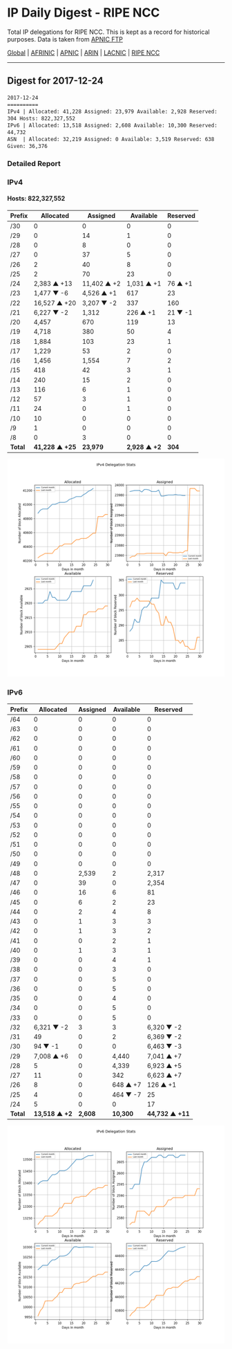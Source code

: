 # IP Daily Digest - RIPE NCC

Total IP delegations for RIPE NCC. This is kept as a record for historical purposes. Data is taken from [APNIC FTP](https://ftp.apnic.net/)

[Global](https://github.com/csmets/IP-Daily-Digest) | [AFRINIC](https://github.com/csmets/IP-Daily-Digest/tree/master/archives/AFRINIC) | [APNIC](https://github.com/csmets/IP-Daily-Digest/tree/master/archives/APNIC) | [ARIN](https://github.com/csmets/IP-Daily-Digest/tree/master/archives/ARIN) | [LACNIC](https://github.com/csmets/IP-Daily-Digest/tree/master/archives/LACNIC) | [RIPE NCC](https://github.com/csmets/IP-Daily-Digest/tree/master/archives/RIPE_NCC)

---

## Digest for 2017-12-24
```
2017-12-24
==========
IPv4 | Allocated: 41,228 Assigned: 23,979 Available: 2,928 Reserved: 304 Hosts: 822,327,552
IPv6 | Allocated: 13,518 Assigned: 2,608 Available: 10,300 Reserved: 44,732
ASN  | Allocated: 32,219 Assigned: 0 Available: 3,519 Reserved: 638 Given: 36,376
```

### Detailed Report

### IPv4

#### Hosts: **822,327,552**

| Prefix | Allocated | Assigned | Available | Reserved |
| ----- | ----- | ----- | ----- | ----- |
| /30 | 0 | 0 | 0 | 0 |
| /29 | 0 | 14 | 1 | 0 |
| /28 | 0 | 8 | 0 | 0 |
| /27 | 0 | 37 | 5 | 0 |
| /26 | 2 | 40 | 8 | 0 |
| /25 | 2 | 70 | 23 | 0 |
| /24 | 2,383 ▲ +13 | 11,402 ▲ +2 | 1,031 ▲ +1 | 76 ▲ +1 |
| /23 | 1,477 ▼ -6 | 4,526 ▲ +1 | 617 | 23 |
| /22 | 16,527 ▲ +20 | 3,207 ▼ -2 | 337 | 160 |
| /21 | 6,227 ▼ -2 | 1,312 | 226 ▲ +1 | 21 ▼ -1 |
| /20 | 4,457 | 670 | 119 | 13 |
| /19 | 4,718 | 380 | 50 | 4 |
| /18 | 1,884 | 103 | 23 | 1 |
| /17 | 1,229 | 53 | 2 | 0 |
| /16 | 1,456 | 1,554 | 7 | 2 |
| /15 | 418 | 42 | 3 | 1 |
| /14 | 240 | 15 | 2 | 0 |
| /13 | 116 | 6 | 1 | 0 |
| /12 | 57 | 3 | 1 | 0 |
| /11 | 24 | 0 | 1 | 0 |
| /10 | 10 | 0 | 0 | 0 |
| /9 | 1 | 0 | 0 | 0 |
| /8 | 0 | 3 | 0 | 0 |
| **Total** | **41,228 ▲ +25** | **23,979** | **2,928 ▲ +2** | **304** |

![ipv4-stats](ipv4-figure.png)

### IPv6

| Prefix | Allocated | Assigned | Available | Reserved |
| ----- | ----- | ----- | ----- | ----- |
| /64 | 0 | 0 | 0 | 0 |
| /63 | 0 | 0 | 0 | 0 |
| /62 | 0 | 0 | 0 | 0 |
| /61 | 0 | 0 | 0 | 0 |
| /60 | 0 | 0 | 0 | 0 |
| /59 | 0 | 0 | 0 | 0 |
| /58 | 0 | 0 | 0 | 0 |
| /57 | 0 | 0 | 0 | 0 |
| /56 | 0 | 0 | 0 | 0 |
| /55 | 0 | 0 | 0 | 0 |
| /54 | 0 | 0 | 0 | 0 |
| /53 | 0 | 0 | 0 | 0 |
| /52 | 0 | 0 | 0 | 0 |
| /51 | 0 | 0 | 0 | 0 |
| /50 | 0 | 0 | 0 | 0 |
| /49 | 0 | 0 | 0 | 0 |
| /48 | 0 | 2,539 | 2 | 2,317 |
| /47 | 0 | 39 | 0 | 2,354 |
| /46 | 0 | 16 | 6 | 81 |
| /45 | 0 | 6 | 2 | 23 |
| /44 | 0 | 2 | 4 | 8 |
| /43 | 0 | 1 | 3 | 3 |
| /42 | 0 | 1 | 3 | 2 |
| /41 | 0 | 0 | 2 | 1 |
| /40 | 0 | 1 | 3 | 1 |
| /39 | 0 | 0 | 4 | 1 |
| /38 | 0 | 0 | 3 | 0 |
| /37 | 0 | 0 | 5 | 0 |
| /36 | 0 | 0 | 5 | 0 |
| /35 | 0 | 0 | 4 | 0 |
| /34 | 0 | 0 | 5 | 0 |
| /33 | 0 | 0 | 5 | 0 |
| /32 | 6,321 ▼ -2 | 3 | 3 | 6,320 ▼ -2 |
| /31 | 49 | 0 | 2 | 6,369 ▼ -2 |
| /30 | 94 ▼ -1 | 0 | 0 | 6,463 ▼ -3 |
| /29 | 7,008 ▲ +6 | 0 | 4,440 | 7,041 ▲ +7 |
| /28 | 5 | 0 | 4,339 | 6,923 ▲ +5 |
| /27 | 11 | 0 | 342 | 6,623 ▲ +7 |
| /26 | 8 | 0 | 648 ▲ +7 | 126 ▲ +1 |
| /25 | 4 | 0 | 464 ▼ -7 | 25 |
| /24 | 5 | 0 | 0 | 17 |
| **Total** | **13,518 ▲ +2** | **2,608** | **10,300** | **44,732 ▲ +11** |

![ipv6-stats](ipv6-figure.png)